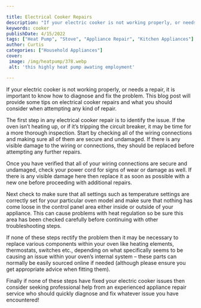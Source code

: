 ```yaml
---

title: Electrical Cooker Repairs
description: "If your electric cooker is not working properly, or needs a repair, it is important to know how to diagnose and fix the problem. T...keep reading to learn"
keywords: cooker
publishDate: 4/15/2022
tags: ["Heat Pump", "Stove", "Appliance Repair", "Kitchen Appliances"]
author: Curtis
categories: ["Household Appliances"]
cover: 
 image: /img/heatpump/378.webp
 alt: 'this highly heat pump awating employment'

---
```


If your electric cooker is not working properly, or needs a repair, it is important to know how to diagnose and fix the problem. This blog post will provide some tips on electrical cooker repairs and what you should consider when attempting any kind of repair. 

The first step in any electrical cooker repair is to identify the issue. If the oven isn’t heating up, or if it’s tripping the circuit breaker, it may be time for a more thorough inspection. Start by checking all of the wiring connections and making sure all of them are secure and undamaged. If there is any visible damage to the wiring or connections, they should be replaced before attempting any further repairs. 

Once you have verified that all of your wiring connections are secure and undamaged, check your power cord for signs of wear or damage as well. If there is any visible damage here then replace it as soon as possible with a new one before proceeding with additional repairs. 

Next check to make sure that all settings such as temperature settings are correctly set for your particular oven model and make sure that nothing has come loose in the control panel area either inside or outside of your appliance. This can cause problems with heat regulation so be sure this area has been checked carefully before continuing with other troubleshooting steps. 

If none of these steps rectify the problem then it may be necessary to replace various components within your oven like heating elements, thermostats, switches etc., depending on what specifically seems to be causing an issue within your oven’s internal system – these parts can normally be easily sourced online if needed (although please ensure you get appropriate advice when fitting them). 
 
Finally if none of these steps have fixed your electric cooker issues then consider seeking professional help from an experienced appliance repair service who should quickly diagnose and fix whatever issue you have encountered!

